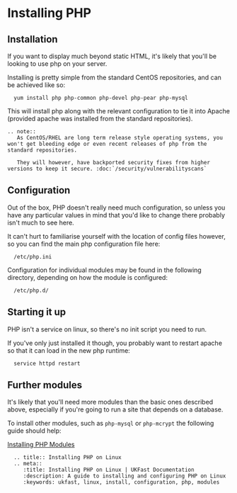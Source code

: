 # Installing PHP

## Installation

If you want to display much beyond static HTML, it's likely that you'll be looking to use php on your server.

Installing is pretty simple from the standard CentOS repositories, and can be achieved like so:

```console
  yum install php php-common php-devel php-pear php-mysql
```

This will install php along with the relevant configuration to tie it into Apache (provided apache was installed from the standard repositories).

```eval_rst
.. note::
   As CentOS/RHEL are long term release style operating systems, you won't get bleeding edge or even recent releases of php from the standard repositories.

   They will however, have backported security fixes from higher versions to keep it secure. :doc:`/security/vulnerabilityscans`
```

## Configuration

Out of the box, PHP doesn't really need much configuration, so unless you have any particular values in mind that you'd like to change there probably isn't much to see here.

It can't hurt to familiarise yourself with the location of config files however, so you can find the main php configuration file here:

```console
  /etc/php.ini
```

Configuration for individual modules may be found in the following directory, depending on how the module is configured:

```console
  /etc/php.d/
```

## Starting it up

PHP isn't a service on linux, so there's no init script you need to run.

If you've only just installed it though, you probably want to restart apache so that it can load in the new php runtime:

```console
  service httpd restart
```

## Further modules

It's likely that you'll need more modules than the basic ones described above, especially if you're going to run a site that depends on a database.

To install other modules, such as `php-mysql` or `php-mcrypt` the following guide should help:

[Installing PHP Modules](/linux/php/moduleinstallation.html)

```eval_rst
  .. title:: Installing PHP on Linux
  .. meta::
     :title: Installing PHP on Linux | UKFast Documentation
     :description: A guide to installing and configuring PHP on Linux
     :keywords: ukfast, linux, install, configuration, php, modules
